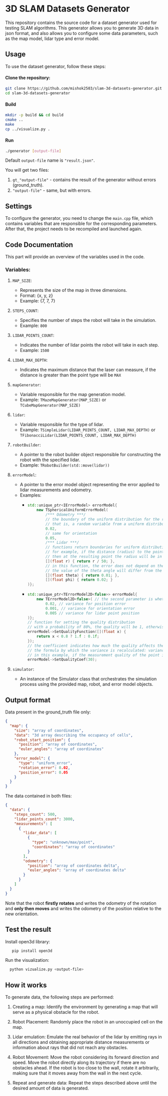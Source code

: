 # 3D SLAM Datasets Generator

This repository contains the source code for a dataset generator used for testing SLAM algorithms. This generator allows you to generate 3D data in json format, and also allows you to configure some data parameters, such as the map model, lidar type and error model.

## Usage

To use the dataset generator, follow these steps:

#### Clone the repository:

```bash
git clone https://github.com/mishok2503/slam-3d-datasets-generator.git
cd slam-3d-datasets-generator
```

#### Build

```bash
mkdir -p build && cd build
cmake ..
make
cp ../visualize.py .
```
   
#### Run
   
```bash
./generator [output-file]
```

Default `output-file` name is `"result.json"`.

You will get two files:
1. `gt_"output-file"` - contains the result of the generator without errors (ground_truth).
2. `"output-file"` - same, but with errors.

## Settings

To configure the generator, you need to change the `main.cpp` file, which contains variables that are responsible for the corresponding parameters. After that, the project needs to be recompiled and launched again.

## Code Documentation

This part will provide an overview of the variables used in the code.

### Variables:

1. `MAP_SIZE`:
   - Represents the size of the map in three dimensions.
   - Format: {x, y, z}
   - Example: {7, 7, 7}

2. `STEPS_COUNT`:
   - Specifies the number of steps the robot will take in the simulation.
   - Example: `800`

3. `LIDAR_POINTS_COUNT`:
   - Indicates the number of lidar points the robot will take in each step.
   - Example: `1500`

4. `LIDAR_MAX_DEPTH`:
   - Indicates the maximum distance that the laser can measure, if the distance is greater than the point type will be `MAX`

5. `mapGenerator`:
   - Variable responsible for the map generation model.
   - Example: `TMazeMapGenerator(MAP_SIZE)` or `TCubeMapGenerator(MAP_SIZE)`
6. `lidar`:
    - Variable responsible for the type of lidar.
    - Example: `TSimpleLidar(LIDAR_POINTS_COUNT, LIDAR_MAX_DEPTH)` or `TFibonacciLidar(LIDAR_POINTS_COUNT, LIDAR_MAX_DEPTH)`

7. `robotBuilder`:
    - A pointer to the robot builder object responsible for constructing the robot with the specified lidar.
    - Example: `TRobotBuilder(std::move(lidar))`

8. `errorModel`:
    - A pointer to the error model object representing the error applied to lidar measurements and odometry.
    - Examples:
      - ```C++
        std::unique_ptr<IErrorModel> errorModel{
            new TSphericalUniformErrorModel(
                /*** Odometry ***/
                // the boundary of the uniform distribution for the robot position
                // that is, a random variable from a uniform distribution [-0.02; 0.02] is added to the robot's odometry for each coordinate
                0.02,
                // same for orientation
                0.05,
                /*** Lidar ***/
                // functions return boundaries for uniform distribution
                // for example, if the distance (radius) to the point is 10,
                // then at the resulting point the radius will be in [10 - 0.2; 10 + 0.2]
                [](float r) { return r / 50; },
                // in this function, the error does not depend on the angle and at the resulting point,
                // the value of the theta angle will differ from the original by +-0.01
                [](float theta) { return 0.01; },
                [](float phi) { return 0.02; }
        )};
        ```
      - ```C++
        std::unique_ptr<TErrorModel2D<false>> errorModel{
            new TErrorModel2D<false>( // the second parameter is whether the lidar error is two-dimensional
                0.02, // variance for position error
                0.001, // variance for orientation error
                0.005 // variance for lidar point position
        )};
        // function for setting the quality distribution
        // with a probability of 80%, the quality will be 1, otherwise 0.1
        errorModel->SetQualityFunction([](float x) {
            return x < 0.8 ? 1.f : 0.1f;
        });
        // the coefficient indicates how much the quality affects the error
        // the formula by which the variance is recalculated: variance * (1 + (1 - quality) * QualityCoef)
        // in this example, if the measurement quality of the point is 0.1, then the error variance will be 28 times greater
        errorModel->SetQualityCoef(30);
        ```

9. `simulator`:
    - An instance of the Simulator class that orchestrates the simulation process using the provided map, robot, and error model objects.


## Output format

Data present in the ground_truth file only:
```json
{
  "map": {
    "size": "array of coordinates",
    "data": "3d array describing the occupancy of cells",
    "robot_start_position": {
      "position": "array of coordinates",
      "euler_angles": "array of coordinates"
    },
    "error_model": {
      "type": "uniform_error",
      "rotation_error": 0.02,
      "position_error": 0.05
    }
  }
}
```

The data contained in both files:

```json
{
  "data": {
    "steps_count": 500,
    "lidar_points_count": 3000,
    "measurements": [
      {
        "lidar_data": [
          {
            "type": "unknown/max/point",
            "coordinates": "array of coordinates"
          }
        ],
        "odometry": {
          "position": "array of coordinates delta",
          "euler_angles": "array of coordinates delta"
        }
      }
    ]
  }
}
```

Note that the robot **firstly rotates** and writes the odometry of the rotation
and **only then moves** and writes the odometry of the position relative to the new orientation.

## Test the result

Install open3d library:
```bash
   pip install open3d
```

Run the visualization:
```bash
  python vizualize.py <output-file>
```


## How it works

To generate data, the following steps are performed:

1. Creating a map: Identify the environment by generating a map that will serve as a physical obstacle for the robot.

2. Robot Placement: Randomly place the robot in an unoccupied cell on the map.

3. Lidar emulation: Emulate the real behavior of the lidar by emitting rays in all directions and obtaining appropriate distance measurements or information about rays that did not reach any obstacles.

4. Robot Movement: Move the robot considering its forward direction and speed. Move the robot directly along its trajectory if there are no obstacles ahead. If the robot is too close to the wall, rotate it arbitrarily, making sure that it moves away from the wall in the next cycle.

5. Repeat and generate data: Repeat the steps described above until the desired amount of data is generated.
